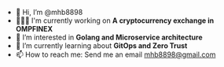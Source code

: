 - 👋 Hi, I’m @mhb8898
- 👨🏻‍💻 I'm currently working on **A cryptocurrency exchange in OMPFINEX**
- 👀 I’m interested in **Golang and Microservice architecture**
- 🌱 I’m currently learning about **GitOps and Zero Trust**
- 📫 How to reach me: Send me an email mhb8898@gmail.com

<!---
mhb8898/mhb8898 is a ✨ special ✨ repository because its `README.md` (this file) appears on your GitHub profile.
You can click the Preview link to take a look at your changes.
--->
